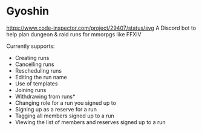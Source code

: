# Gyoshin
https://www.code-inspector.com/project/29407/status/svg
A Discord bot to help plan dungeon & raid runs for mmorpgs like FFXIV

Currently supports:

* Creating runs
* Cancelling runs
* Rescheduling runs
* Editing the run name
* Use of templates
* Joining runs
* Withdrawing from runs*
* Changing role for a run you signed up to
* Signing up as a reserve for a run
* Tagging all members signed up to a run
* Viewing the list of members and reserves signed up to a run
